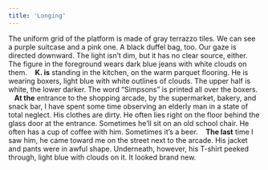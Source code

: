```yaml
---
title: 'Longing'
---
```


The uniform grid of the platform is made of gray terrazzo tiles. We can see a purple suitcase and a pink one. A black duffel bag, too. Our gaze is directed downward. The light isn’t dim, but it has no clear source, either. The figure in the foreground wears dark blue jeans with white clouds on them.
&nbsp;&nbsp;&nbsp;**K. is** standing in the kitchen, on the warm parquet flooring. He is wearing boxers, light blue with white outlines of clouds. The upper half is white, the lower darker. The word “Simpsons” is printed all over the boxers.
&nbsp;&nbsp;&nbsp;**At the** entrance to the shopping arcade, by the supermarket, bakery, and snack bar, I have spent some time observing an elderly man in a state of total neglect. His clothes are dirty. He often lies right on the floor behind the glass door at the entrance. Sometimes he’ll sit on an old school chair. He often has a cup of coffee with him. Sometimes it’s a beer.
&nbsp;&nbsp;&nbsp;**The last** time I saw him, he came toward me on the street next to the arcade. His jacket and pants were in awful shape. Underneath, however, his T-shirt peeked through, light blue with clouds on it. It looked brand new.

